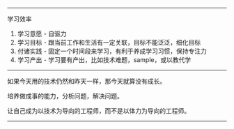 ------

学习效率

1. 学习意愿 - 自驱力
2. 学习目标 - 跟当前工作和生活有一定关联，目标不能泛泛，细化目标
3. 付诸实践 - 固定一个时间段来学习，有利于养成学习习惯，保持专注力
4. 学习产出 - 学习要有产出，比如技术难题，sample，或以教代学

------

如果今天用的技术仍然和昨天一样，那今天就算没有成长。

培养做成事的能力，分析问题，解决问题。

让自己成为以技术为导向的工程师，而不是以体力为导向的工程师。

------

